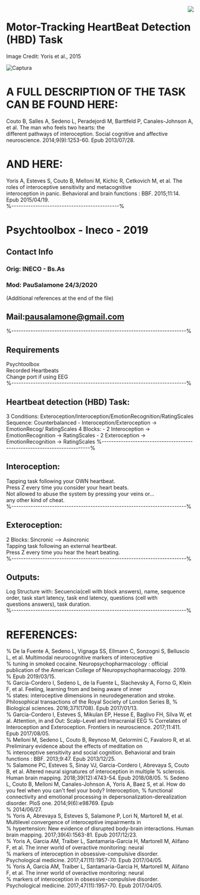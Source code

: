 <img align="right" src="http://lpen.com.ar/wp-content/uploads/2016/06/logo1.png"> 

# Motor-Tracking HeartBeat   Detection (HBD) Task  
Image Credit: Yoris et al., 2015  


![Captura](https://user-images.githubusercontent.com/58863799/70832936-26896700-1dd5-11ea-83d9-3e0252b6a0f8.PNG)
  
  
# A FULL DESCRIPTION OF THE TASK CAN BE FOUND HERE:  
 Couto B, Salles A, Sedeno L, Peradejordi M, Barttfeld P, Canales-Johnson A, et al. The man who feels two hearts: the   
 different pathways of interoception. Social cognitive and affective neuroscience. 2014;9(9):1253-60. Epub 2013/07/28.     
# AND HERE:  
 Yoris A, Esteves S, Couto B, Melloni M, Kichic R, Cetkovich M, et al. The roles of interoceptive sensitivity and metacognitive     
 interoception in panic. Behavioral and brain functions : BBF. 2015;11:14. Epub 2015/04/19.    
%---------------------------------------------%    
# Psychtoolbox - Ineco - 2019  
## Contact Info  
### Orig: INECO - Bs.As  
### Mod:  PauSalamone 24/3/2020  

(Additional references at the end of the file)  
  
##  Mail:pausalamone@gmail.com 
%-------------------------------------------------------------------------%  
## Requirements  
  Psychtoolbox  
  Recorded Heartbeats  
  Change port if using EEG   
%-------------------------------------------------------------------------%  
## Heartbeat detection (HBD) Task:  
  3 Conditions: Exteroception/Interoception/EmotionRecognition/RatingScales  
  Sequence: Counterbalanced - Interoception/Exteroception -> EmotionRecog/
  RatingScales
  4 Blocks: - 2 Interoception -> EmotionRecognition -> RatingScales
            - 2 Exteroception -> EmotionRecognition -> RatingScales
%-------------------------------------------------------------------------%  
## Interoception:   
  Tapping task following your OWN heartbeat.   
  Press Z every time you consider your heart beats.  
  Not allowed to abuse the system by pressing your veins or...  
  any other kind of cheat.  
%-------------------------------------------------------------------------%  
## Exteroception:  
  2 Blocks: Sincronic --> Asincronic   
  Tapping task following an external heartbeat.  
  Press Z every time you hear the heart beating.  
%-------------------------------------------------------------------------%  
## Outputs:  
  Log Structure with: Secuencia(cell with block answers), name, sequence  
  order, task start latency, task end latency, questions (cell with  
  questions answers), task duration.  
%-------------------------------------------------------------------------%  
  
# REFERENCES:  
% De la Fuente A, Sedeno L, Vignaga SS, Ellmann C, Sonzogni S, Belluscio L, et al. Multimodal neurocognitive markers of interoceptive   
% tuning in smoked cocaine. Neuropsychopharmacology : official publication of the American College of Neuropsychopharmacology. 2019.   
% Epub 2019/03/15.  
% Garcia-Cordero I, Sedeno L, de la Fuente L, Slachevsky A, Forno G, Klein F, et al. Feeling, learning from and being aware of inner  
% states: interoceptive dimensions in neurodegeneration and stroke. Philosophical transactions of the Royal Society of London Series B, % Biological sciences. 2016;371(1708). Epub 2017/01/13.  
% Garcia-Cordero I, Esteves S, Mikulan EP, Hesse E, Baglivo FH, Silva W, et al. Attention, in and Out: Scalp-Level and Intracranial EEG  % Correlates of Interoception and Exteroception. Frontiers in neuroscience. 2017;11:411. Epub 2017/08/05.  
% Melloni M, Sedeno L, Couto B, Reynoso M, Gelormini C, Favaloro R, et al. Preliminary evidence about the effects of meditation on   
% interoceptive sensitivity and social cognition. Behavioral and brain functions : BBF. 2013;9:47. Epub 2013/12/25.  
% Salamone PC, Esteves S, Sinay VJ, Garcia-Cordero I, Abrevaya S, Couto B, et al. Altered neural signatures of interoception in multiple  % sclerosis. Human brain mapping. 2018;39(12):4743-54. Epub 2018/08/05. 
% Sedeno L, Couto B, Melloni M, Canales-Johnson A, Yoris A, Baez S, et al. How do you feel when you can't feel your body? Interoception,  % functional connectivity and emotional processing in depersonalization-derealization disorder. PloS one. 2014;9(6):e98769. Epub   
% 2014/06/27.  
% Yoris A, Abrevaya S, Esteves S, Salamone P, Lori N, Martorell M, et al. Multilevel convergence of interoceptive impairments in   
% hypertension: New evidence of disrupted body-brain interactions. Human brain mapping. 2017;39(4):1563-81. Epub 2017/12/23.  
% Yoris A, Garcia AM, Traiber L, Santamaria-Garcia H, Martorell M, Alifano F, et al. The inner world of overactive monitoring: neural   
% markers of interoception in obsessive-compulsive disorder. Psychological medicine. 2017;47(11):1957-70. Epub 2017/04/05.  
% Yoris A, Garcia AM, Traiber L, Santamaria-Garcia H, Martorell M, Alifano F, et al. The inner world of overactive monitoring: neural  
% markers of interoception in obsessive-compulsive disorder. Psychological medicine. 2017;47(11):1957-70. Epub 2017/04/05.  


